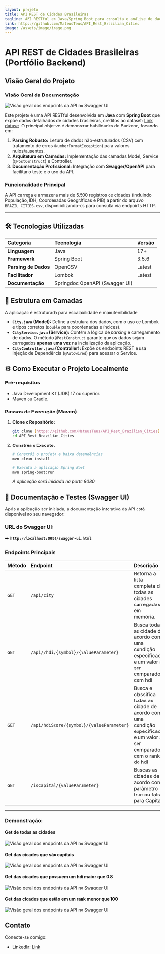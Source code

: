 ```yaml
---
layout: projeto 
title: API REST de Cidades Brasileiras
tagline: API RESTful em Java/Spring Boot para consulta e análise de dados de cidades brasileiras.
link: https://github.com/MateusTeus/API_Rest_Brazilian_Cities 
image: /assets/image/image.png 
---
```

<link rel="stylesheet" href="{{ '/assets/css/project.css' | relative_url }}"> 


#  API REST de Cidades Brasileiras (Portfólio Backend)

## Visão Geral do Projeto
### Visão Geral da Documentação

![Visão geral dos endpoints da API no Swagger UI](/assets/image/Swagger-api-rest-brazil-cities.png)

Este projeto é uma API RESTful desenvolvida em **Java** com **Spring Boot** que expõe dados detalhados de cidades brasileiras, creditos ao dataset: [Link datase](https://www.kaggle.com/datasets/crisparada/brazilian-cities).
O principal objetivo é demonstrar habilidades de Backend, focando em:

1.  **Parsing Robusto:** Leitura de dados não-estruturados (CSV) com tratamento de erros (`NumberFormatException`) para valores nulos/ausentes.
2.  **Arquitetura em Camadas:** Implementação das camadas Model, Service (`@PostConstruct`) e Controller.
3.  **Documentação Profissional:** Integração com **Swagger/OpenAPI** para facilitar o teste e o uso da API.

### Funcionalidade Principal

A API carrega e armazena mais de 5.500 registros de cidades (incluindo População, IDH, Coordenadas Geográficas e PIB) a partir do arquivo `BRAZIL_CITIES.csv`, disponibilizando-os para consulta via endpoints HTTP.

---

## 🛠️ Tecnologias Utilizadas

| Categoria | Tecnologia | Versão |
| :--- | :--- |:-------|
| **Linguagem** | Java | 17+ |
| **Framework** | Spring Boot | 3.5.6 |
| **Parsing de Dados**| OpenCSV | Latest |
| **Facilitador** | Lombok | Latest |
| **Documentação** | Springdoc OpenAPI (Swagger UI) | 

## 📐 Estrutura em Camadas

A aplicação é estruturada para escalabilidade e manutenibilidade:

* **`City.java` (Model):** Define a estrutura dos dados, com o uso de Lombok e tipos corretos (`Double` para coordenadas e índices).
* **`CityService.java` (Service):** Contém a lógica de *parsing* e carregamento de dados. O método `@PostConstruct` garante que os dados sejam carregados **apenas uma vez** na inicialização da aplicação.
* **`CityController.java` (Controller):** Expõe os endpoints REST e usa Injeção de Dependência (`@Autowired`) para acessar o Service.

## ⚙️ Como Executar o Projeto Localmente

### Pré-requisitos

* Java Development Kit (JDK) 17 ou superior.
* Maven ou Gradle.

### Passos de Execução (Maven)

1.  **Clone o Repositório:**
    ```bash
    git clone [https://github.com/MateusTeus/API_Rest_Brazilian_Cities](https://github.com/MateusTeus/API_Rest_Brazilian_Cities)
    cd API_Rest_Brazilian_Cities
    ```

2.  **Construa e Execute:**
    ```bash
    # Constrói o projeto e baixa dependências
    mvn clean install 
    
    # Executa a aplicação Spring Boot
    mvn spring-boot:run
    ```
    *A aplicação será iniciada na porta 8080*

## 📖 Documentação e Testes (Swagger UI)

Após a aplicação ser iniciada, a documentação interativa da API está disponível no seu navegador:

### **URL do Swagger UI:**
➡️ **`http://localhost:8080/swagger-ui.html`**

### Endpoints Principais

| Método | Endpoint | Descrição | 
| :--- |:--- |:--- | 
| `GET` | `/api/city` | Retorna a lista completa de todas as cidades carregadas em memória. | 
| `GET` | `/api//hdi/{symbol}/{valueParameter}` | Busca todas as cidade de acordo com uma condição especificada e um valor a ser comparado com hdi | 
| `GET` | `/api/hdiScore/{symbol}/{valueParameter}` | Busca e classifica todas as cidade de acordo com uma condição especificada e um valor a ser comparado com o rank do hdi |
| `GET` | `/isCapital/{valueParameter}` | Buscas as cidades de acordo com parâmetro true ou false para Capital | 

---

### **Demonstração:**
#### Get de todas as cidades
![Visão geral dos endpoints da API no Swagger UI](/assets/image/imgGet.png)

#### Get das cidades que são capitais
![Visão geral dos endpoints da API no Swagger UI](/assets/image/imgGet2.png)

#### Get das cidades que possuem um hdi maior que 0.8
![Visão geral dos endpoints da API no Swagger UI](/assets/image/imgGet3.png)

#### Get das cidades que estão em um rank menor que 100
![Visão geral dos endpoints da API no Swagger UI](/assets/image/imgGet4.png)


## Contato

Conecte-se comigo:

* LinkedIn: [Link](https://www.linkedin.com/in/mateus-henrique-172599236/)
